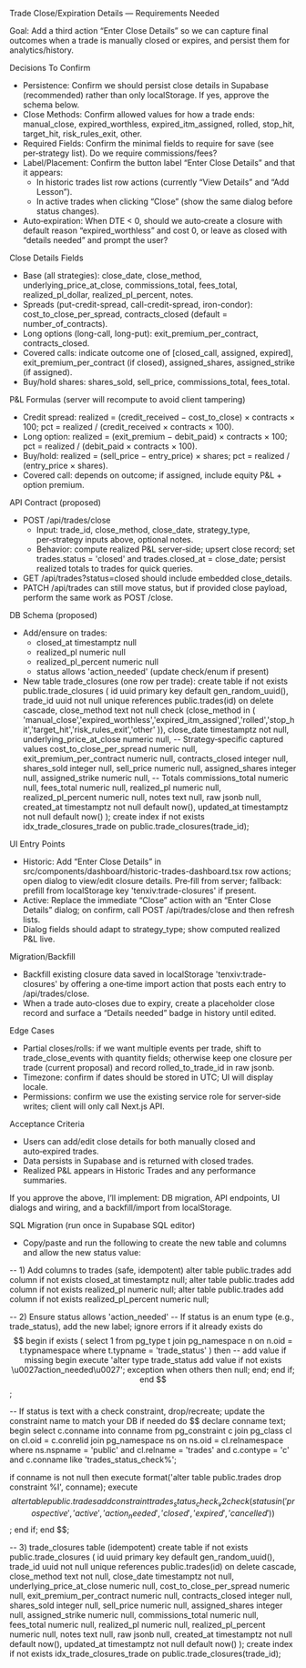 Trade Close/Expiration Details — Requirements Needed

Goal: Add a third action “Enter Close Details” so we can capture final outcomes when a trade is manually closed or expires, and persist them for analytics/history.

Decisions To Confirm
- Persistence: Confirm we should persist close details in Supabase (recommended) rather than only localStorage. If yes, approve the schema below.
- Close Methods: Confirm allowed values for how a trade ends: manual_close, expired_worthless, expired_itm_assigned, rolled, stop_hit, target_hit, risk_rules_exit, other.
- Required Fields: Confirm the minimal fields to require for save (see per‑strategy list). Do we require commissions/fees?
- Label/Placement: Confirm the button label “Enter Close Details” and that it appears:
  - In historic trades list row actions (currently “View Details” and “Add Lesson”).
  - In active trades when clicking “Close” (show the same dialog before status changes).
- Auto‑expiration: When DTE < 0, should we auto‑create a closure with default reason “expired_worthless” and cost 0, or leave as closed with “details needed” and prompt the user?

Close Details Fields
- Base (all strategies): close_date, close_method, underlying_price_at_close, commissions_total, fees_total, realized_pl_dollar, realized_pl_percent, notes.
- Spreads (put-credit-spread, call-credit-spread, iron-condor): cost_to_close_per_spread, contracts_closed (default = number_of_contracts).
- Long options (long-call, long-put): exit_premium_per_contract, contracts_closed.
- Covered calls: indicate outcome one of [closed_call, assigned, expired], exit_premium_per_contract (if closed), assigned_shares, assigned_strike (if assigned).
- Buy/hold shares: shares_sold, sell_price, commissions_total, fees_total.

P&L Formulas (server will recompute to avoid client tampering)
- Credit spread: realized = (credit_received − cost_to_close) × contracts × 100; pct = realized / (credit_received × contracts × 100).
- Long option: realized = (exit_premium − debit_paid) × contracts × 100; pct = realized / (debit_paid × contracts × 100).
- Buy/hold: realized = (sell_price − entry_price) × shares; pct = realized / (entry_price × shares).
- Covered call: depends on outcome; if assigned, include equity P&L + option premium.

API Contract (proposed)
- POST /api/trades/close
  - Input: trade_id, close_method, close_date, strategy_type, per‑strategy inputs above, optional notes.
  - Behavior: compute realized P&L server‑side; upsert close record; set trades.status = 'closed' and trades.closed_at = close_date; persist realized totals to trades for quick queries.
- GET /api/trades?status=closed should include embedded close_details.
- PATCH /api/trades can still move status, but if provided close payload, perform the same work as POST /close.

DB Schema (proposed)
- Add/ensure on trades:
  - closed_at timestamptz null
  - realized_pl numeric null
  - realized_pl_percent numeric null
  - status allows 'action_needed' (update check/enum if present)
- New table trade_closures (one row per trade):
  create table if not exists public.trade_closures (
    id uuid primary key default gen_random_uuid(),
    trade_id uuid not null unique references public.trades(id) on delete cascade,
    close_method text not null check (close_method in (
      'manual_close','expired_worthless','expired_itm_assigned','rolled','stop_hit','target_hit','risk_rules_exit','other'
    )),
    close_date timestamptz not null,
    underlying_price_at_close numeric null,
    -- Strategy‑specific captured values
    cost_to_close_per_spread numeric null,
    exit_premium_per_contract numeric null,
    contracts_closed integer null,
    shares_sold integer null,
    sell_price numeric null,
    assigned_shares integer null,
    assigned_strike numeric null,
    -- Totals
    commissions_total numeric null,
    fees_total numeric null,
    realized_pl numeric null,
    realized_pl_percent numeric null,
    notes text null,
    raw jsonb null,
    created_at timestamptz not null default now(),
    updated_at timestamptz not null default now()
  );
  create index if not exists idx_trade_closures_trade on public.trade_closures(trade_id);

UI Entry Points
- Historic: Add “Enter Close Details” in src/components/dashboard/historic-trades-dashboard.tsx row actions; open dialog to view/edit closure details. Pre‑fill from server; fallback: prefill from localStorage key 'tenxiv:trade-closures' if present.
- Active: Replace the immediate “Close” action with an “Enter Close Details” dialog; on confirm, call POST /api/trades/close and then refresh lists.
- Dialog fields should adapt to strategy_type; show computed realized P&L live.

Migration/Backfill
- Backfill existing closure data saved in localStorage 'tenxiv:trade-closures' by offering a one‑time import action that posts each entry to /api/trades/close.
- When a trade auto‑closes due to expiry, create a placeholder close record and surface a “Details needed” badge in history until edited.

Edge Cases
- Partial closes/rolls: if we want multiple events per trade, shift to trade_close_events with quantity fields; otherwise keep one closure per trade (current proposal) and record rolled_to_trade_id in raw jsonb.
- Timezone: confirm if dates should be stored in UTC; UI will display locale.
- Permissions: confirm we use the existing service role for server‑side writes; client will only call Next.js API.

Acceptance Criteria
- Users can add/edit close details for both manually closed and auto‑expired trades.
- Data persists in Supabase and is returned with closed trades.
- Realized P&L appears in Historic Trades and any performance summaries.

If you approve the above, I’ll implement: DB migration, API endpoints, UI dialogs and wiring, and a backfill/import from localStorage.

SQL Migration (run once in Supabase SQL editor)
- Copy/paste and run the following to create the new table and columns and allow the new status value:

-- 1) Add columns to trades (safe, idempotent)
alter table public.trades add column if not exists closed_at timestamptz null;
alter table public.trades add column if not exists realized_pl numeric null;
alter table public.trades add column if not exists realized_pl_percent numeric null;

-- 2) Ensure status allows 'action_needed'
-- If status is an enum type (e.g., trade_status), add the new label; ignore errors if it already exists
do $$
begin
  if exists (
    select 1 from pg_type t
    join pg_namespace n on n.oid = t.typnamespace
    where t.typname = 'trade_status'
  ) then
    -- add value if missing
    begin
      execute 'alter type trade_status add value if not exists \u0027action_needed\u0027';
    exception when others then null;
    end;
  end if;
end $$;

-- If status is text with a check constraint, drop/recreate; update the constraint name to match your DB if needed
do $$
declare
  conname text;
begin
  select c.conname into conname
  from pg_constraint c
  join pg_class cl on cl.oid = c.conrelid
  join pg_namespace ns on ns.oid = cl.relnamespace
  where ns.nspname = 'public' and cl.relname = 'trades' and c.contype = 'c' and c.conname like 'trades_status_check%';

  if conname is not null then
    execute format('alter table public.trades drop constraint %I', conname);
    execute $$alter table public.trades add constraint trades_status_check_v2
      check (status in ('prospective','active','action_needed','closed','expired','cancelled'))$$;
  end if;
end $$;

-- 3) trade_closures table (idempotent)
create table if not exists public.trade_closures (
  id uuid primary key default gen_random_uuid(),
  trade_id uuid not null unique references public.trades(id) on delete cascade,
  close_method text not null,
  close_date timestamptz not null,
  underlying_price_at_close numeric null,
  cost_to_close_per_spread numeric null,
  exit_premium_per_contract numeric null,
  contracts_closed integer null,
  shares_sold integer null,
  sell_price numeric null,
  assigned_shares integer null,
  assigned_strike numeric null,
  commissions_total numeric null,
  fees_total numeric null,
  realized_pl numeric null,
  realized_pl_percent numeric null,
  notes text null,
  raw jsonb null,
  created_at timestamptz not null default now(),
  updated_at timestamptz not null default now()
);
create index if not exists idx_trade_closures_trade on public.trade_closures(trade_id);
